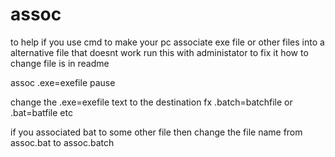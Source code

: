 # assoc
to help if you use cmd to make your pc associate exe file or other files into a alternative file that doesnt work run this with administator to fix it how to change file is in readme


assoc .exe=exefile
pause

change the .exe=exefile text to the destination fx .batch=batchfile or .bat=batfile etc

if you associated bat to some other file then change the file name from assoc.bat to assoc.batch
